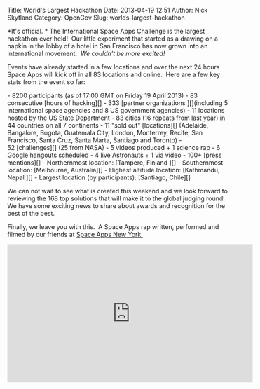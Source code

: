 Title: World's Largest Hackathon
Date: 2013-04-19 12:51
Author: Nick Skytland
Category: OpenGov
Slug: worlds-largest-hackathon

<div id="magicdomid1170">

*It's official. * The International Space Apps Challenge is the largest
hackathon ever held!  Our little experiment that started as a drawing on
a napkin in the lobby of a hotel in San Francisco has now grown into an
international movement.  *We couldn't be more excited!*

</div>

<div>

</div>

<div>

Events have already started in a few locations and over the next 24
hours Space Apps will kick off in all 83 locations and online.  Here are
a few key stats from the event so far:

</div>

</p>
-   8200 participants (as of 17:00 GMT on Friday 19 April 2013)
-   83 consecutive [hours of hacking][]
-   333 [partner organizations ][](including 5 international space
    agencies and 8 US government agencies)
-   11 locations hosted by the US State Department
-   83 cities (16 repeats from last year) in 44 countries on all 7
    continents
-   11 "sold out" [locations][] (Adelaide, Bangalore, Bogota, Guatemala
    City, London, Monterrey, Recife, San Francisco, Santa Cruz, Santa
    Marta, Santiago and Toronto)
-   52 [challenges][] (25 from NASA)
-   5 videos produced + 1 science rap
-   6 Google hangouts scheduled
-   4 live Astronauts + 1 via video
-   100+ [press mentions][]
-   Northernmost location: [Tampere, Finland ][]
-   Southernmost location: [Melbourne, Australia][]
-   Highest altitude location: [Kathmandu, Nepal ][]
-   Largest location (by participants): [Santiago, Chile][]

<div id="magicdomid1290">

We can not wait to see what is created this weekend and we look forward
to reviewing the 168 top solutions that will make it to the global
judging round!  We have some exciting news to share about awards and
recognition for the best of the best.

</div>

<div id="magicdomid765">

</div>

<div id="magicdomid1292">

Finally, we leave you with this.  A Space Apps rap written, performed
and filmed by our friends at [Space Apps New York.][]

</div>

</p>

<div>

</div>

<iframe src="http://www.youtube.com/embed/jmHgN9VE9OY" height="315" width="560" allowfullscreen frameborder="0"></iframe>

  [hours of hacking]: http://spaceappschallenge.org/about/timeline/
    "http://spaceappschallenge.org/about/timeline/"
  [partner organizations ]: http://spaceappschallenge.org/about/partners/
    "http://spaceappschallenge.org/about/partners/"
  [locations]: http://spaceappschallenge.org/locations/
    "http://spaceappschallenge.org/locations/"
  [challenges]: http://spaceappschallenge.org/challenges/
    "http://spaceappschallenge.org/challenges/"
  [press mentions]: http://spaceappschallenge.org/about/press/
    "http://spaceappschallenge.org/about/press/"
  [Tampere, Finland ]: http://spaceappschallenge.org/location/tampere/
    "http://spaceappschallenge.org/location/tampere/"
  [Melbourne, Australia]: http://spaceappschallenge.org/location/melbourne/
    "http://spaceappschallenge.org/location/melbourne/"
  [Kathmandu, Nepal ]: http://spaceappschallenge.org/location/kathmandu/
    "http://spaceappschallenge.org/location/kathmandu/"
  [Santiago, Chile]: http://spaceappschallenge.org/location/santiago/
    "http://spaceappschallenge.org/location/santiago/"
  [Space Apps New York.]: http://www.spaceappsnyc.com/
    "http://www.spaceappsnyc.com"
